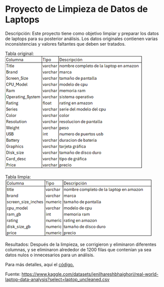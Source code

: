 # Proyecto de Limpieza de Datos de Laptops

Descripción: Este proyecto tiene como objetivo limpiar y preparar los datos de laptops para su posterior análisis. Los datos originales contienen varias inconsistencias y valores faltantes que deben ser tratados. 

Tabla original:
![alt text](image.png)

Tabla limpia:
![alt text](image-1.png)

Resultados: Después de la limpieza, se corrigieron y eliminaron diferentes columnas, y se eliminaron alrededor de 1200 filas que contenían ya sea datos nulos o innecesarios para un análisis.

Para más detalles, aquí el [código.](Laptops-datacleaning.sql)

Fuente: https://www.kaggle.com/datasets/jenilhareshbhaighori/real-world-laptop-data-analysis?select=laptop_uncleaned.csv